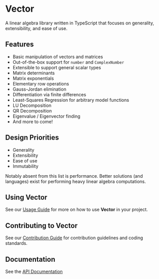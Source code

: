 # Vector

A linear algebra library written in TypeScript that focuses on generality, extensibility, and ease of use.

## Features

- Basic manipulation of vectors and matrices
- Out-of-the-box support for `number` and `ComplexNumber`
- Extensible to support general scalar types
- Matrix determinants
- Matrix exponentials
- Elementary row operations
- Gauss-Jordan elimination
- Differentiation via finite differences
- Least-Squares Regression for arbitrary model functions
- LU Decomposition
- QR Decomposition
- Eigenvalue / Eigenvector finding
- And more to come!

## Design Priorities

- Generality
- Extensibility
- Ease of use
- Immutability

Notably absent from this list is performance. Better solutions (and languages)
exist for performing heavy linear algebra computations.

## Using Vector

See our [Usage Guide](./docs/USAGE.md) for more on how to use **Vector** in your project.

## Contributing to Vector

See our [Contribution Guide](./docs/CONTRIBUTING.md) for contribution guidelines and coding standards.

## Documentation

See the [API Documentation](./docs/api/vector.md)
